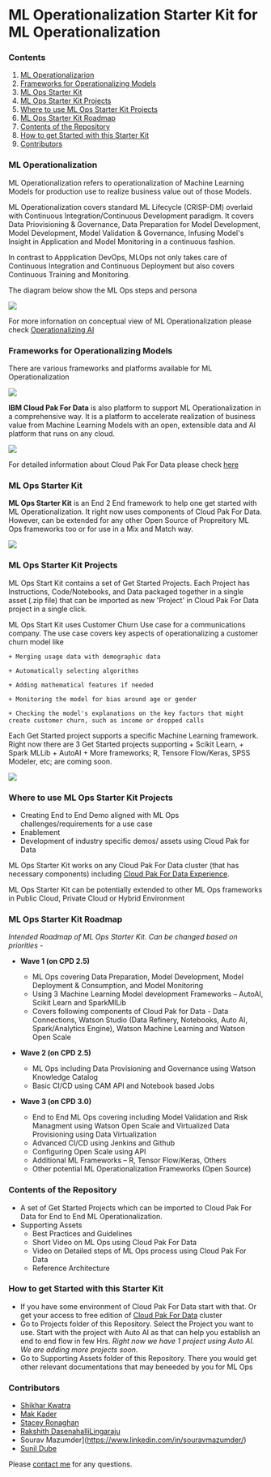 # ML Operationalization Starter Kit for ML Operationalization



### Contents

1. [ML Operationalizarion](#ml-ops-intro)
2. [Frameworks for Operationalizing Models](#ml-ops-cpd-intro)
3. [ML Ops Starter Kit](#ml-ops-starter-kit)
4. [ML Ops Starter Kit Projects](#ml-ops-sk-projects)
5. [Where to use ML Ops Starter Kit Projects](#ml-ops-sk-projects-usage)
6. [ML Ops Starter Kit Roadmap](#ml-ops-sk-roadmap)
7. [Contents of the Repository](#ml-ops-repo-contents)
8. [How to get Started with this Starter Kit](#ml-ops-get-started)
9. [Contributors](#ml-ops-contributors)



### ML Operationalization<a class="anchor" id="ml-ops-intro">
    
ML Operationalization refers to operationalization of Machine Learning Models for production use to realize business value out of those Models. 

ML Operationalization covers standard ML Lifecycle (CRISP-DM) overlaid with Continuous Integration/Continuous Development paradigm. It covers Data Priovisioning & Governance, Data Preparation for Model Development, Model Development, Model Validation & Governance, Infusing Model's Insight in Application and Model Monitoring in a continuous fashion.

In contrast to Appplication DevOps, MLOps not only takes care of Continuous Integration and Continuous Deployment but also covers Continuous Training and Monitoring.

The diagram below show the ML Ops steps and persona

![](images/MlOps2.png)

For more infornation on conceptual view of ML Operationalization please check [Operationalizing AI](https://ibm.co/AI-Ops)



### Frameworks for Operationalizing Models<a class="anchor" id="ml-ops-cpd-intro">
    
There are various frameworks and platforms available for ML Operationalization

![](images/VariousMlOpsFrameworks.png)



**IBM Cloud Pak For Data** is also platform to support ML Operationalization in a comprehensive way. It is a platform to accelerate realization of business value from Machine Learning Models with an open, extensible data and AI platform that runs on any cloud.

![](images/CPDTotal.png)

For detailed information about Cloud Pak For Data please check [here](https://www.ibm.com/products/cloud-pak-for-data)



### ML Ops Starter Kit<a class="anchor" id="ml-ops-starter-kit">

**ML Ops Starter Kit** is an End 2 End framework to help one get started with ML Operationalization. It right now uses components of Cloud Pak For Data. However, can be extended for any other Open Source of Propreitory ML Ops frameworks too or for use in a Mix and Match way.


![](images/MlOpsStarterKit3.png)



### ML Ops Starter Kit Projects<a class="anchor" id="ml-ops-sk-projects">

ML Ops Start Kit contains a set of Get Started Projects. Each Project has Instructions, Code/Notebooks, and Data packaged together in a single asset (.zip file) that can be imported as new 'Project' in Cloud Pak For Data project in a single click.

ML Ops Start Kit uses Customer Churn Use case for a communications company. The use case covers key aspects of operationalizing a customer churn model like

    + Merging usage data with demographic data

    + Automatically selecting algorithms

    + Adding mathematical features if needed

    + Monitoring the model for bias around age or gender

    + Checking the model's explanations on the key factors that might create customer churn, such as income or dropped calls


Each Get Started project supports a specific Machine Learning framework. Right now there are 3 Get Started projects supporting
    + Scikit Learn, 
    + Spark MLLib 
    + AutoAI
    + More frameworks; R, Tensore Flow/Keras, SPSS Modeler, etc; are coming soon.

![](images/MlOpsFrameworks5.png)



### Where to use ML Ops Starter Kit Projects<a class="anchor" id="ml-ops-sk-projects-usage">

+ Creating End to End Demo aligned with ML Ops challenges/requirements for a use case
+ Enablement
+ Development of industry specific demos/ assets using Cloud Pak for Data

ML Ops Starter Kit works on any Cloud Pak For Data cluster (that has necessary components) including [Cloud Pak For Data Experience](https://www.ibm.com/cloud/paks/experiences/cloud-pak-for-data). 

ML Ops Starter Kit can be potentially extended to other ML Ops frameworks in Public Cloud, Private Cloud or Hybrid Environment



### ML Ops Starter Kit Roadmap<a class="anchor" id="ml-ops-sk-roadmap">

*Intended Roadmap of ML Ops Starter Kit. Can be changed based on priorities -*

+ **Wave 1 (on CPD 2.5)**  
    + ML Ops covering Data Preparation, Model Development, Model Deployment & Consumption, and  Model Monitoring
    + Using 3 Machine Learning Model development Frameworks – AutoAI, Scikit Learn and SparkMlLib
    + Covers following components of Cloud Pak for Data - Data Connections, Watson Studio (Data Refinery, Notebooks, Auto AI, Spark/Analytics Engine), Watson Machine Learning and Watson Open Scale

+ **Wave 2 (on CPD 2.5)**  
    + ML Ops including Data Provisioning and Governance using Watson Knowledge Catalog
    + Basic CI/CD using CAM API and Notebook based Jobs

+ **Wave 3 (on CPD 3.0)**  
    + End to End ML Ops covering including Model Validation and Risk Managment using Watson Open Scale and Virtualized Data Provisioning using Data Virtualization
    + Advanced CI/CD using Jenkins and Github
    + Configuring Open Scale using API
    + Additional ML Frameworks – R, Tensor Flow/Keras, Others
    + Other potential ML Operationalization Frameworks (Open Source)

### Contents of the Repository<a class="anchor" id="ml-ops-repo-contents">

+ A set of Get Started Projects which can be imported to Cloud Pak For Data for End to End ML Operationalization. 
+ Supporting Assets
    + Best Practices and Guidelines
    + Short Video on ML Ops using Cloud Pak For Data
    + Video on Detailed steps of ML Ops process using Cloud Pak For Data
    + Reference Architecture

### How to get Started with this Starter Kit<a class="anchor" id="ml-ops-get-started">
    
+ If you have some environment of Cloud Pak For Data start with that. Or get your access to free edition of [Cloud Pak For Data](https://www.ibm.com/cloud/paks/experiences/cloud-pak-for-data) cluster
+ Go to Projects folder of this Repository. Select the Project you want to use. Start with the project with Auto AI as that can help you establish an end to end flow in few Hrs. *Right now we have 1 project using Auto AI. We are adding more projects soon.*
+ Go to Supporting Assets folder of this Repository. There you would get other relevant documentations that may beneeded by you for ML Ops


### Contributors<a class="anchor" id="ml-ops-contributors">
    
+ [Shikhar Kwatra](https://www.linkedin.com/in/shikharkwatra/)
+ [Mak Kader](https://www.linkedin.com/in/makkader/)
+ [Stacey Ronaghan](https://www.linkedin.com/in/staceyronaghan/)
+ [Rakshith DasenahalliLingaraju](https://www.linkedin.com/in/rakshith-dasenahallilingaraju-600639100/)
+ Sourav Mazumder](https://www.linkedin.com/in/souravmazumder/)
+ [Sunil Dube](https://www.linkedin.com/in/sunil-dube-b861861/)

Please [contact me](mailto:smazumder@us.ibm.com) for any questions.
